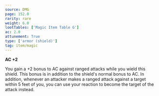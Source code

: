 ```yaml
---
source: DMG
page: 152.0
rarity: rare
weight: 6.0
lootTables: ['Magic Item Table G']
ac: 2.0
attunement: True
type: ['armor (shield)']
tag: item/magic
---
```


**AC +2**

You gain a +2 bonus to AC against ranged attacks while you wield this shield. This bonus is in addition to the shield's normal bonus to AC. In addition, whenever an attacker makes a ranged attack against a target within 5 feet of you, you can use your reaction to become the target of the attack instead.


